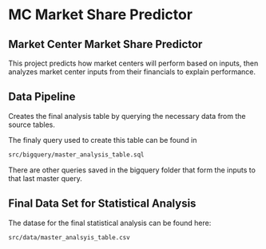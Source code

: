 
# MC Market Share Predictor


## Market Center Market Share Predictor

This project predicts how market centers will perform based on inputs, then analyzes market center inputs from their financials to explain performance.


## Data Pipeline

Creates the final analysis table by querying the necessary data from the source tables. 

The finaly query used to create this table can be found in 
```bash 
src/bigquery/master_analysis_table.sql
```
There are other queries saved in the bigquery folder that form the inputs to that last master query.


## Final Data Set for Statistical Analysis

The datase for the final statistical analysis can be found here: 

```bash
src/data/master_analsyis_table.csv

```


